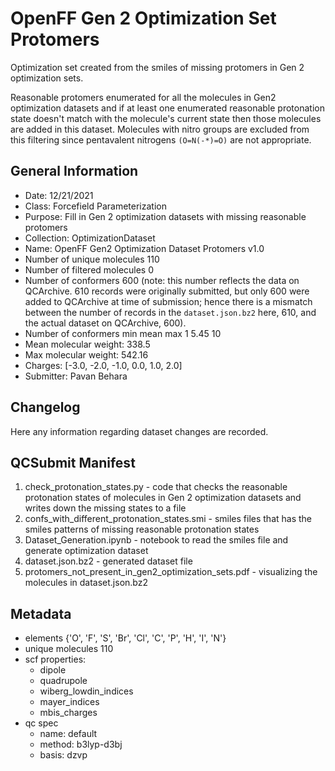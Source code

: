 # OpenFF Gen 2 Optimization Set Protomers

Optimization set created from the smiles of missing protomers in Gen 2 optimization sets.

Reasonable protomers enumerated for all the molecules in Gen2 optimization datasets and if at least one enumerated reasonable protonation state doesn't match with the molecule's current state then those molecules are added in this dataset.
Molecules with nitro groups are excluded from this filtering since pentavalent nitrogens `(O=N(-*)=O)` are not appropriate.

## General Information
 - Date: 12/21/2021
 - Class: Forcefield Parameterization
 - Purpose: Fill in Gen 2 optimization datasets with missing reasonable protomers
 - Collection: OptimizationDataset
 - Name: OpenFF Gen2 Optimization Dataset Protomers v1.0
 - Number of unique molecules        110
 - Number of filtered molecules      0
 - Number of conformers              600   (note: this number reflects the data on QCArchive. 610 records were originally submitted, but only 600 were added to QCArchive at time of submission; hence there is a mismatch between the number of records in the `dataset.json.bz2` here, 610, and the actual dataset on QCArchive, 600). 
 - Number of conformers min mean max 1   5.45 10
 - Mean molecular weight: 338.5
 - Max molecular weight: 542.16
 - Charges: [-3.0, -2.0, -1.0, 0.0, 1.0, 2.0]
 - Submitter: Pavan Behara

## Changelog

Here any information regarding dataset changes are recorded.

## QCSubmit Manifest

1. check_protonation_states.py - code that checks the reasonable protonation states of molecules in Gen 2 optimization datasets and writes down the missing states to a file
2. confs_with_different_protonation_states.smi - smiles files that has the smiles patterns of missing reasonable protonation states
3. Dataset_Generation.ipynb - notebook to read the smiles file and generate optimization dataset
4. dataset.json.bz2 - generated dataset file
5. protomers_not_present_in_gen2_optimization_sets.pdf - visualizing the molecules in dataset.json.bz2

## Metadata

- elements {'O', 'F', 'S', 'Br', 'Cl', 'C', 'P', 'H', 'I', 'N'}
- unique molecules 110
- scf properties:
    - dipole
    - quadrupole
    - wiberg_lowdin_indices
    - mayer_indices
    - mbis_charges
- qc spec
    - name: default
    - method: b3lyp-d3bj
    - basis: dzvp
